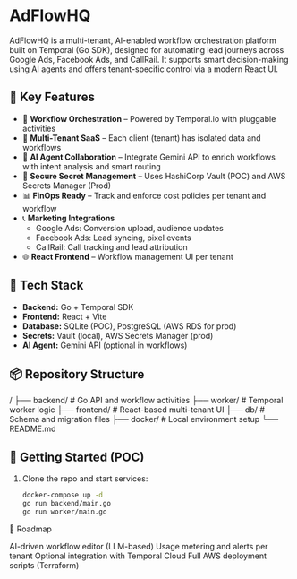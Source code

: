 # AdFlowHQ

AdFlowHQ is a multi-tenant, AI-enabled workflow orchestration platform built on Temporal (Go SDK), designed for automating lead journeys across Google Ads, Facebook Ads, and CallRail. It supports smart decision-making using AI agents and offers tenant-specific control via a modern React UI.

## 🌟 Key Features

- 🧩 **Workflow Orchestration** – Powered by Temporal.io with pluggable activities
- 👥 **Multi-Tenant SaaS** – Each client (tenant) has isolated data and workflows
- 🤖 **AI Agent Collaboration** – Integrate Gemini API to enrich workflows with intent analysis and smart routing
- 🔐 **Secure Secret Management** – Uses HashiCorp Vault (POC) and AWS Secrets Manager (Prod)
- 📊 **FinOps Ready** – Track and enforce cost policies per tenant and workflow
- 📞 **Marketing Integrations**
  - Google Ads: Conversion upload, audience updates
  - Facebook Ads: Lead syncing, pixel events
  - CallRail: Call tracking and lead attribution
- 🌐 **React Frontend** – Workflow management UI per tenant

## 🚀 Tech Stack

- **Backend:** Go + Temporal SDK
- **Frontend:** React + Vite
- **Database:** SQLite (POC), PostgreSQL (AWS RDS for prod)
- **Secrets:** Vault (local), AWS Secrets Manager (prod)
- **AI Agent:** Gemini API (optional in workflows)

## 📦 Repository Structure

/
├── backend/ # Go API and workflow activities
├── worker/ # Temporal worker logic
├── frontend/ # React-based multi-tenant UI
├── db/ # Schema and migration files
├── docker/ # Local environment setup
└── README.md


## 🔧 Getting Started (POC)

1. Clone the repo and start services:
   ```bash
   docker-compose up -d
   go run backend/main.go
   go run worker/main.go
   ```


📌 Roadmap

 AI-driven workflow editor (LLM-based)
 Usage metering and alerts per tenant
 Optional integration with Temporal Cloud
 Full AWS deployment scripts (Terraform)


 






